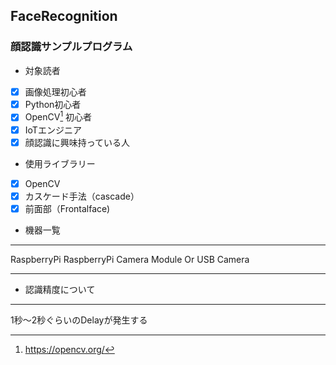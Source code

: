 ## FaceRecognition
### 顔認識サンプルプログラム

+ 対象読者

- [x] 画像処理初心者
- [x] Python初心者
- [x] OpenCV[^1] 初心者
- [x] IoTエンジニア
- [x] 顔認識に興味持っている人

+ 使用ライブラリー

- [x] OpenCV
- [x] カスケード手法（cascade）
- [x] 前面部（Frontalface)

+ 機器一覧
* * *
RaspberryPi
RaspberryPi Camera Module Or USB Camera
* * *
+ 認識精度について
* * *
1秒～2秒ぐらいのDelayが発生する


[^1]: https://opencv.org/



